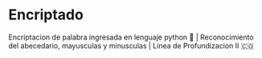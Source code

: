 # Encriptado
Encriptacion de palabra ingresada en lenguaje python 🐍 | Reconocimiento del abecedario, mayusculas y minusculas | Linea de Profundizacion II 🇨🇴
